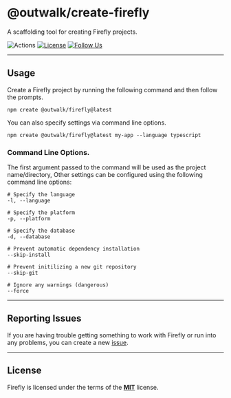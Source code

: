 # @outwalk/create-firefly

A scaffolding tool for creating Firefly projects.

![Actions](https://github.com/OutwalkStudios/firefly/workflows/build/badge.svg)
[![License](https://img.shields.io/badge/license-MIT-blue.svg)](https://github.com/OutwalkStudios/firefly/blob/main/LICENSE)
[![Follow Us](https://img.shields.io/badge/follow-on%20twitter-4AA1EC.svg)](https://twitter.com/OutwalkStudios)

---

## Usage

Create a Firefly project by running the following command and then follow the prompts.

```
npm create @outwalk/firefly@latest
```

You can also specify settings via command line options.

```
npm create @outwalk/firefly@latest my-app --language typescript
```

### Command Line Options.

The first argument passed to the command will be used as the project name/directory, Other settings can be configured using the following command line options:

```
# Specify the language
-l, --language

# Specify the platform
-p, --platform

# Specify the database
-d, --database

# Prevent automatic dependency installation
--skip-install

# Prevent initilizing a new git repository
--skip-git

# Ignore any warnings (dangerous)
--force
```
---

## Reporting Issues

If you are having trouble getting something to work with Firefly or run into any problems, you can create a new [issue](https://github.com/OutwalkStudios/firefly/issues).

---

## License

Firefly is licensed under the terms of the [**MIT**](https://github.com/OutwalkStudios/firefly/blob/main/LICENSE) license.